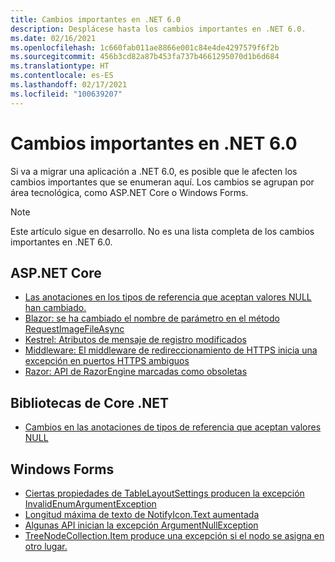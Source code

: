```yaml
---
title: Cambios importantes en .NET 6.0
description: Desplácese hasta los cambios importantes en .NET 6.0.
ms.date: 02/16/2021
ms.openlocfilehash: 1c660fab011ae8866e001c84e4de4297579f6f2b
ms.sourcegitcommit: 456b3cd82a87b453fa737b4661295070d1b6d684
ms.translationtype: HT
ms.contentlocale: es-ES
ms.lasthandoff: 02/17/2021
ms.locfileid: "100639207"
---
```

# <a name="breaking-changes-in-net-60"></a>Cambios importantes en .NET 6.0

Si va a migrar una aplicación a .NET 6.0, es posible que le afecten los cambios importantes que se enumeran aquí. Los cambios se agrupan por área tecnológica, como ASP.NET Core o Windows Forms.

> [!NOTE]
> Este artículo sigue en desarrollo. No es una lista completa de los cambios importantes en .NET 6.0.

## <a name="aspnet-core"></a>ASP.NET Core

- [Las anotaciones en los tipos de referencia que aceptan valores NULL han cambiado.](aspnet-core/6.0/nullable-reference-type-annotations-changed.md)
- [Blazor: se ha cambiado el nombre de parámetro en el método RequestImageFileAsync](aspnet-core/6.0/blazor-parameter-name-changed-in-method.md)
- [Kestrel: Atributos de mensaje de registro modificados](aspnet-core/6.0/kestrel-log-message-attributes-changed.md)
- [Middleware: El middleware de redireccionamiento de HTTPS inicia una excepción en puertos HTTPS ambiguos](aspnet-core/6.0/middleware-ambiguous-https-ports-exception.md)
- [Razor: API de RazorEngine marcadas como obsoletas](aspnet-core/6.0/razor-engine-apis-obsolete.md)

## <a name="core-net-libraries"></a>Bibliotecas de Core .NET

- [Cambios en las anotaciones de tipos de referencia que aceptan valores NULL](core-libraries/6.0/nullable-ref-type-annotation-changes.md)

## <a name="windows-forms"></a>Windows Forms

- [Ciertas propiedades de TableLayoutSettings producen la excepción InvalidEnumArgumentException](windows-forms/6.0/tablelayoutsettings-apis-throw-invalidenumargumentexception.md)
- [Longitud máxima de texto de NotifyIcon.Text aumentada](windows-forms/6.0/notifyicon-text-max-text-length-increased.md)
- [Algunas API inician la excepción ArgumentNullException](windows-forms/6.0/apis-throw-argumentnullexception.md)
- [TreeNodeCollection.Item produce una excepción si el nodo se asigna en otro lugar.](windows-forms/6.0/treenodecollection-item-throws-argumentexception.md)
